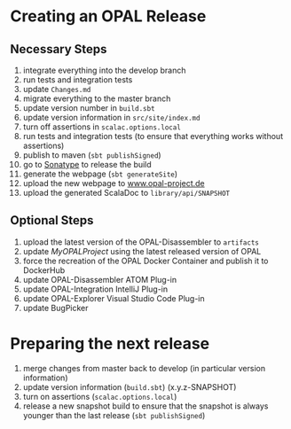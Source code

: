 # Creating an OPAL Release

## Necessary Steps
 1. integrate everything into the develop branch
 1. run tests and integration tests
 1. update `Changes.md`
 1. migrate everything to the master branch
 1. update version number in `build.sbt`
 1. update version information in `src/site/index.md`
 1. turn off assertions in `scalac.options.local`
 1. run tests and integration tests (to ensure that everything works without assertions)
 1. publish to maven (`sbt publishSigned`)
 1. go to [Sonatype](https://oss.sonatype.org/) to release the build
 1. generate the webpage (`sbt generateSite`)
 1. upload the new webpage to www.opal-project.de 
 1. upload the generated ScalaDoc to `library/api/SNAPSHOT`
 
## Optional Steps
 1. upload the latest version of the OPAL-Disassembler to `artifacts`
 1. update *MyOPALProject* using the latest released version of OPAL
 1. force the recreation of the OPAL Docker Container and publish it to DockerHub
 1. update OPAL-Disassembler ATOM Plug-in 
 1. update OPAL-Integration IntelliJ Plug-in 
 1. update OPAL-Explorer Visual Studio Code Plug-in
 1. update BugPicker
 
# Preparing the next release 
 1. merge changes from master back to develop (in particular version information)
 1. update version information (`build.sbt`) (x.y.z-SNAPSHOT)
 1. turn on assertions (`scalac.options.local`)
 1. release a new snapshot build to ensure that the snapshot is always younger than the last release (`sbt publishSigned`)
